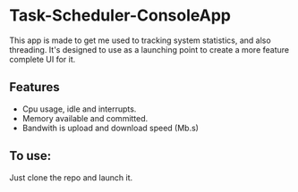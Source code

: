 # Task-Scheduler-ConsoleApp

This app is made to get me used to tracking system statistics, and also threading.
It's designed to use as a launching point to create a more feature complete UI for it.

## Features
- Cpu usage, idle and interrupts.
- Memory available and committed.
- Bandwith is upload and download speed (Mb.s)

## To use:
Just clone the repo and launch it.
